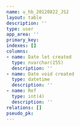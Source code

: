 ```yaml
---
name: u_hb_20120822_JS2
layout: table
description: ''
type: user
app_area: ''
primary_key: 
indexes: []
columns:
- name: Date let created
  type: nvarchar(255)
  description: ''
- name: Date void created
  type: datetime
  description: ''
- name: Ref
  type: int(4)
  description: ''
relations: []
pseudo_pk: 
---
```


